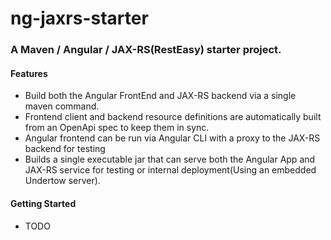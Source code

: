 # ng-jaxrs-starter
### A Maven / Angular / JAX-RS(RestEasy) starter project.

#### Features
+ Build both the Angular FrontEnd and JAX-RS backend via a single maven command.
+ Frontend client and backend resource definitions are automatically built from an OpenApi spec to keep them in sync.
+ Angular frontend can be run via Angular CLI with a proxy to the JAX-RS backend for testing
+ Builds a single executable jar that can serve both the Angular App and JAX-RS service for testing or internal deployment(Using an embedded Undertow server).

#### Getting Started
+ TODO

